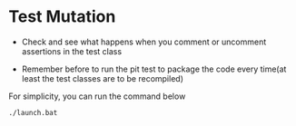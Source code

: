 # Test Mutation

- Check and see what happens when you comment or uncomment assertions in the test class


- Remember before to run the pit test to package the code every time(at least the test classes are to be recompiled)

For simplicity, you can run the command below
```
./launch.bat
```